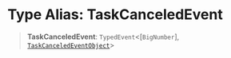 # Type Alias: TaskCanceledEvent

> **TaskCanceledEvent**: `TypedEvent`\<\[`BigNumber`\], [`TaskCanceledEventObject`](../interfaces/TaskCanceledEventObject.md)\>
